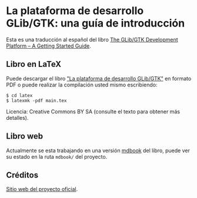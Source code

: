 # La plataforma de desarrollo GLib/GTK: una guía de introducción

Esta es una traducción al español del libro [The GLib/GTK Development Platform – A Getting Started Guide](https://github.com/swilmet-archives/glib-gtk-book).

## Libro en LaTeX

Puede descargar el libro ["La plataforma de desarrollo GLib/GTK"](latex/glib_gtk_libro.pdf) en formato PDF o puede realizar la compilación usted mismo escribiendo:

```terminal
$ cd latex
$ latexmk -pdf main.tex
```

Licencia: Creative Commons BY SA (consulte el texto para obtener más detalles).

## Libro web

Actualmente se esta trabajando en una versión [mdbook](https://github.com/rust-lang/mdBook) del libro, puede ver su estado en la ruta `mdbook/` del proyecto.

## Créditos

[Sitio web del proyecto oficial](https://people.gnome.org/~swilmet/glib-gtk-book/).
